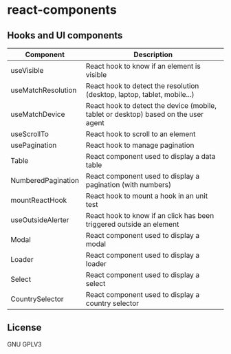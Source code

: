 # react-components

## Hooks and UI components

| Component          | Description                                                                         |
| ------------------ | ----------------------------------------------------------------------------------- |
| useVisible         | React hook to know if an element is visible                                         |
| useMatchResolution | React hook to detect the resolution (desktop, laptop, tablet, mobile...)            |
| useMatchDevice     | React hook to detect the device (mobile, tablet or desktop) based on the user agent |
| useScrollTo        | React hook to scroll to an element                                                  |
| usePagination      | React hook to manage pagination                                                     |
| Table              | React component used to display a data table                                        |
| NumberedPagination | React component used to display a pagination (with numbers)                         |
| mountReactHook     | React hook to mount a hook in an unit test                                          |
| useOutsideAlerter  | React hook to know if an click has been triggered outside an element                |
| Modal              | React component used to display a modal                                             |
| Loader             | React component used to display a loader                                            |
| Select             | React component used to display a select                                            |
| CountrySelector    | React component used to display a country selector                                  |

## License

GNU GPLV3
